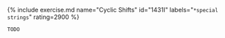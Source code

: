 {% include exercise.md name="Cyclic Shifts" id="1431I" labels="`*special` `strings`" rating=2900 %}

```
TODO
```
